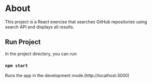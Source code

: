 # About

This project is a React exercise that searches GitHub repositories using search API and displays all results.

## Run Project

In the project directory, you can run:

### `npm start`

Runs the app in the development mode.(http://localhost:3000)
